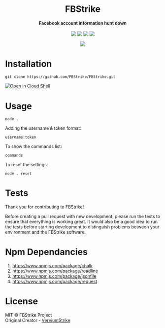 
<h1 align="center">FBStrike</h1>
<h4 align="center">Facebook account information hunt down</h4>
<p align="center">
	<a href="https://github.com/FBStrike/FBStrike"><img src="https://img.shields.io/badge/build-passing-brightgreen"></a>
	<a href="https://github.com/FBStrike/FBStrike/blob/main/LICENCE"><img src="https://img.shields.io/badge/License-MIT-blue"><a/>
		<a href="https://nodejs.org/en/"><img src="https://img.shields.io/badge/nodejs-v12-brightgreen"></a>
		<a href="https://github.com/FBStrike/FBStrike"><img src="https://img.shields.io/badge/version-1.0-orange"></img><a/>
</p>

<p align="center">
  <img src="https://github.com/FBStrike/FBStrike/blob/main/img.PNG?raw=true"></img>
</p>

# Installation

    git clone https://github.com/FBStrike/FBStrike.git
   <a href="https://console.cloud.google.com/cloudshell/open?git_repo=https://github.com/FBStrike/FBStrike.git" rel="nofollow"><img src="https://user-images.githubusercontent.com/27065646/92304704-8d146d80-ef80-11ea-8c29-0deaabb1c702.png" alt="Open in Cloud Shell" style="max-width:100%;"></a>
# Usage

    node .
   Adding the username & token format:
   
    username:token
To show the commands list:

    commands
To reset the settings:

    node . reset

# Tests
Thank you for contributing to FBStrike!

Before creating a pull request with new development, please run the tests to ensure that everything is working great. It would also be a good idea to run the tests before starting development to distinguish problems between your environment and the FBStrike software.

# Npm Dependancies

 1. https://www.npmjs.com/package/chalk
 2. https://www.npmjs.com/package/readline
 3. https://www.npmjs.com/package/jsonfile
 4. https://www.npmjs.com/package/request

# License
MIT © FBStrike Project  
Original Creator - [VerviumStrike](https://github.com/VerviumStrike)
